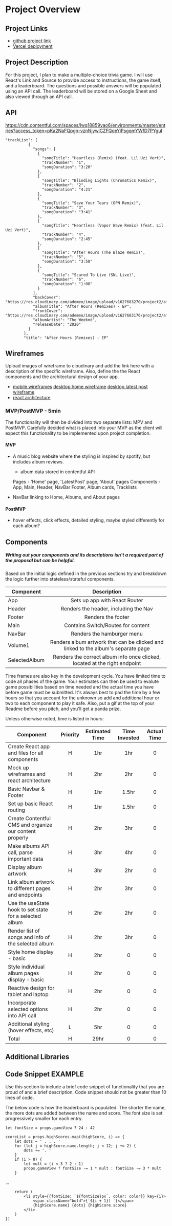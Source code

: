 # Project Overview

## Project Links

- [github project link](https://github.com/DeMe0/project2)
- [Vercel deployment](https://project2-ne9ze0ru6-deme0.vercel.app/)

## Project Description

For this project, I plan to make a multiple-choice trivia game. I will use React's Link and Source to provide access to instructions, the game itself, and a leaderboard. The questions and possible answers will be populated using an API call. The leaderboard will be stored on a Google Sheet and also viewed through an API call.

## API

https://cdn.contentful.com/spaces/lwq18859yao6/environments/master/entries?access_token=pKa2NaFQpgn-vznNjywlCZFQqeYiPsgqmYWfD7PYguI

```
"trackList": [
          {
            "songs": [
              {
                "songTitle": "Heartless (Remix) (feat. Lil Uzi Vert)",
                "trackNumber": "1",
                "songDuration": "3:20"
              },
              {
                "songTitle": "Blinding Lights (Chromatics Remix)",
                "trackNumber": "2",
                "songDuration": "4:21"
              },
              {
                "songTitle": "Save Your Tears (OPN Remix)",
                "trackNumber": "3",
                "songDuration": "3:41"
              },
              {
                "songTitle": "Heartless (Vapor Wave Remix) (feat. Lil Uzi Vert)",
                "trackNumber": "4",
                "songDuration": "2:45"
              },
              {
                "songTitle": "After Hours (The Blaze Remix)",
                "trackNumber": "5",
                "songDuration": "3:58"
              },
              {
                "songTitle": "Scared To Live (SNL Live)",
                "trackNumber": "6",
                "songDuration": "1:08"
              }
            ],
            "backCover": "https://res.cloudinary.com/ademeo/image/upload/v1627683270/project2/after_hours_back_cover_tprqem.jpg",
            "albumTitle": "After Hours (Remixes) - EP",
            "frontCover": "https://res.cloudinary.com/ademeo/image/upload/v1627683176/project2/after_hours_front_cover_azexw1.jpg",
            "albumArtist": "The Weeknd",
            "releaseDate": "2020"
          }
        ],
        "title": "After Hours (Remixes) - EP"
```


## Wireframes

Upload images of wireframe to cloudinary and add the link here with a description of the specific wireframe. Also, define the the React components and the architectural design of your app.

- [mobile wireframes](https://res.cloudinary.com/ademeo/image/upload/v1627878328/project2/mobile_wireframe.heic)
[desktop home wireframe](https://res.cloudinary.com/ademeo/image/upload/v1627878328/project2/desktop_home_wireframe.heic)
[desktop latest post wireframe](https://res.cloudinary.com/ademeo/image/upload/v1627878328/project2/desktop_blog_post_wireframe.heic)
- [react architecture](https://docs.google.com/drawings/d/1wi6OstKcZ8eZvTZomTK-ukUvwUUHoLlws3hC0u0kPmo/edit?usp=sharing)


### MVP/PostMVP - 5min

The functionality will then be divided into two separate lists: MPV and PostMVP.  Carefully decided what is placed into your MVP as the client will expect this functionality to be implemented upon project completion.  

#### MVP

- A music blog website where the styling is inspired by spotify, but includes album reviews.
	- album data stored in contentful API
	
	Pages
		- 'Home' page, 'LatestPost' page, 'About' pages
	Components
		- App, Main, Header, NavBar Footer, Album cards, Tracklists
- NavBar linking to Home, Albums, and About pages

#### PostMVP
- hover effects, click effects, detailed styling, maybe styled differently for each album?

## Components
##### Writing out your components and its descriptions isn't a required part of the proposal but can be helpful.

Based on the initial logic defined in the previous sections try and breakdown the logic further into stateless/stateful components. 

| Component | Description | 
| --- | :---: |  
| App | Sets up app with React Router | 
| Header | Renders the header, including the Nav | 
| Footer | Renders the footer |
| Main | Contains Switch/Routes for content |
| NavBar | Renders the hamburger menu |
| Volume1 | Renders album artwork that can be clicked and linked to the album's separate page |
| SelectedAlbum | Renders the correct album info once clicked, located at the right endpoint

Time frames are also key in the development cycle.  You have limited time to code all phases of the game.  Your estimates can then be used to evalute game possibilities based on time needed and the actual time you have before game must be submitted. It's always best to pad the time by a few hours so that you account for the unknown so add and additional hour or two to each component to play it safe. Also, put a gif at the top of your Readme before you pitch, and you'll get a panda prize.

Unless otherwise noted, time is listed in hours:

| Component | Priority | Estimated Time | Time Invested | Actual Time |
| --- | :---: |  :---: | :---: | :---: |
| Create React app and files for all components 				| H | 1hr | 1hr | 0 |
| Mock up wireframes and react architecture						| H | 2hr | 2hr | 0 |
| Basic Navbar & Footer 										| H | 1hr | 1.5hr | 0 |
| Set up basic React routing 									| H | 1hr | 1.5hr | 0 |
| Create Contentful CMS and organize our content properly		| H | 2hr | 3hr | 0 |
| Make albums API call, parse important data 					| H | 3hr | 4hr | 0 |
| Display album artwork										 	| H | 3hr | 2hr | 0 |
| Link album artwork to different pages and endpoints			| H | 2hr | 3hr | 0 |
| Use the useState hook to set state for a selected album		| H | 2hr | 2hr | 0 |
| Render list of songs and info of the selected album			| H | 2hr | 3hr | 0 |
| Style home display - basic		 							| H | 2hr | 0 | 0 |
| Style individual album pages display - basic					| H | 2hr | 0 | 0 |
| Reactive design for tablet and laptop							| H | 2hr | 0 | 0 |
| Incorporate selected options into API call 					| H | 2hr | 0 | 0 |
| Additional styling (hover effects, etc) 						| L | 5hr | 0 | 0 |
| Total 														| H | 29hr | 0 | 0 |

## Additional Libraries

## Code Snippet EXAMPLE

Use this section to include a brief code snippet of functionality that you are proud of and a brief description.  Code snippet should not be greater than 10 lines of code.

The below code is how the leaderboard is populated. The shorter the name, the more dots are added between the name and score. The font size is set progressively smaller for each entry.

```
let fontSize = props.gameView ? 24 : 42

scoreList = props.highScores.map((highScore, i) => {
	let dots = ' . . . '   
	for (let j = highScore.name.length; j < 12; j += 2) {
		dots += '. '
	}
	if (i > 0) {
		let mult = (i < 3 ? 2 : 1)
		props.gameView ? fontSize -= 1 * mult : fontSize -= 3 * mult
	}
```
...
```
	return (
		<li style={{fontSize: `${fontSize}px`, color: color}} key={i}>
			<span className="bold">{`${i + 1}) `}</span>
			{highScore.name} {dots} {highScore.score}
		</li>
	) 
})
```
